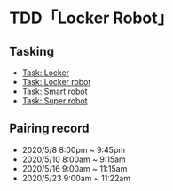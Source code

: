 # TDD「Locker Robot」

## Tasking
- [Task: Locker](./task/task-locker.md)
- [Task: Locker robot](./task/task-primary-locker-robot.md)
- [Task: Smart robot](./task/task-smart-locker-robot.md)
- [Task: Super robot](./task/task-super-locker-robot.md)
## Pairing record
- 2020/5/8 8:00pm ~ 9:45pm
- 2020/5/10 8:00am ~ 9:15am
- 2020/5/16 9:00am ~ 11:15am
- 2020/5/23 9:00am ~ 11:22am
